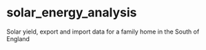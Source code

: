 # solar_energy_analysis
Solar yield, export and import data for a family home in the South of England
